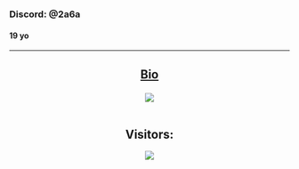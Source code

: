 ### Discord: @2a6a
#### 19 yo
<hr>
<h2>
<p align="center">
    <a href="https://e-z.bio/triplea26">Bio </a>
</h2>
<p align="center">
    <img src=https://lanyard.cnrad.dev/api/869290689945538610/>
<br>
<br>
<h2 align="center">Visitors:</h2>
<p align="center">
 	<img src="https://profile-counter.glitch.me/TripleA26/count.svg" />
<br>
</hr>
